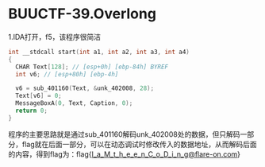 # BUUCTF-39.Overlong

1.IDA打开，f5，该程序很简洁

```c
int __stdcall start(int a1, int a2, int a3, int a4)
{
  CHAR Text[128]; // [esp+0h] [ebp-84h] BYREF
  int v6; // [esp+80h] [ebp-4h]

  v6 = sub_401160(Text, &unk_402008, 28);
  Text[v6] = 0;
  MessageBoxA(0, Text, Caption, 0);
  return 0;
}
```

程序的主要思路就是通过sub_401160解码unk_402008处的数据，但只解码一部分，flag就在后面一部分，可以在动态调试时修改传入的数据地址，从而解码后面的内容，得到flag为：flag{I_a_M_t_h_e_e_n_C_o_D_i_n_g@flare-on.com}

